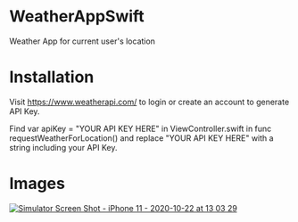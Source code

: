 # WeatherAppSwift
Weather App for current user's location

# Installation

Visit https://www.weatherapi.com/ to login or create an account to generate API Key.

Find var apiKey = "YOUR API KEY HERE" in ViewController.swift in func requestWeatherForLocation() and replace "YOUR API KEY HERE" with a string including your API Key.


# Images

[
![Simulator Screen Shot - iPhone 11 - 2020-10-22 at 13 03 29](https://user-images.githubusercontent.com/63889477/96925592-3fd55800-1469-11eb-91b7-400d52bed843.png)
](url)

